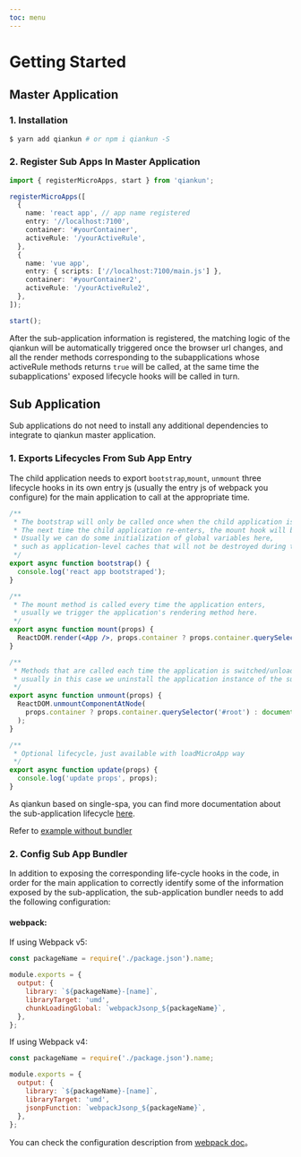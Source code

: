 ```yaml
---
toc: menu
---
```


# Getting Started

## Master Application

### 1. Installation

```bash
$ yarn add qiankun # or npm i qiankun -S
```

### 2. Register Sub Apps In Master Application

```ts
import { registerMicroApps, start } from 'qiankun';

registerMicroApps([
  {
    name: 'react app', // app name registered
    entry: '//localhost:7100',
    container: '#yourContainer',
    activeRule: '/yourActiveRule',
  },
  {
    name: 'vue app',
    entry: { scripts: ['//localhost:7100/main.js'] },
    container: '#yourContainer2',
    activeRule: '/yourActiveRule2',
  },
]);

start();
```

After the sub-application information is registered, the matching logic of the qiankun will be automatically triggered once the browser url changes, and all the render methods corresponding to the subapplications whose activeRule methods returns `true` will be called, at the same time the subapplications' exposed lifecycle hooks will be called in turn.

## Sub Application

Sub applications do not need to install any additional dependencies to integrate to qiankun master application.

### 1. Exports Lifecycles From Sub App Entry

The child application needs to export `bootstrap`,`mount`, `unmount` three lifecycle hooks in its own entry js (usually the entry js of webpack you configure) for the main application to call at the appropriate time.

```jsx
/**
 * The bootstrap will only be called once when the child application is initialized.
 * The next time the child application re-enters, the mount hook will be called directly, and bootstrap will not be triggered repeatedly.
 * Usually we can do some initialization of global variables here,
 * such as application-level caches that will not be destroyed during the unmount phase.
 */
export async function bootstrap() {
  console.log('react app bootstraped');
}

/**
 * The mount method is called every time the application enters,
 * usually we trigger the application's rendering method here.
 */
export async function mount(props) {
  ReactDOM.render(<App />, props.container ? props.container.querySelector('#root') : document.getElementById('root'));
}

/**
 * Methods that are called each time the application is switched/unloaded,
 * usually in this case we uninstall the application instance of the subapplication.
 */
export async function unmount(props) {
  ReactDOM.unmountComponentAtNode(
    props.container ? props.container.querySelector('#root') : document.getElementById('root'),
  );
}

/**
 * Optional lifecycle，just available with loadMicroApp way
 */
export async function update(props) {
  console.log('update props', props);
}
```

As qiankun based on single-spa, you can find more documentation about the sub-application lifecycle [here](https://single-spa.js.org/docs/building-applications.html#registered-application-lifecycle).

Refer to [example without bundler](/guide/tutorial#micro-app-built-without-webpack)

### 2. Config Sub App Bundler

In addition to exposing the corresponding life-cycle hooks in the code, in order for the main application to correctly identify some of the information exposed by the sub-application, the sub-application bundler needs to add the following configuration:

#### webpack:

If using Webpack v5:
```js
const packageName = require('./package.json').name;

module.exports = {
  output: {
    library: `${packageName}-[name]`,
    libraryTarget: 'umd',
    chunkLoadingGlobal: `webpackJsonp_${packageName}`,
  },
};
```

If using Webpack v4:
```js
const packageName = require('./package.json').name;

module.exports = {
  output: {
    library: `${packageName}-[name]`,
    libraryTarget: 'umd',
    jsonpFunction: `webpackJsonp_${packageName}`,
  },
};
```




You can check the configuration description from [webpack doc](https://webpack.js.org/configuration/output/#outputlibrary)。
